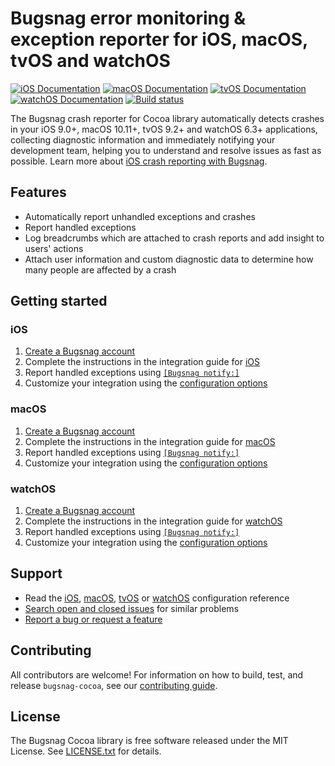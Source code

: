 # Bugsnag error monitoring & exception reporter for iOS, macOS, tvOS and watchOS
[![iOS Documentation](https://img.shields.io/badge/ios_documentation-latest-blue.svg)](https://docs.bugsnag.com/platforms/ios/)
[![macOS Documentation](https://img.shields.io/badge/macos_documentation-latest-blue.svg)](https://docs.bugsnag.com/platforms/macos/)
[![tvOS Documentation](https://img.shields.io/badge/tvos_documentation-latest-blue.svg)](https://docs.bugsnag.com/platforms/tvos/)
[![watchOS Documentation](https://img.shields.io/badge/watchos_documentation-latest-blue.svg)](https://docs.bugsnag.com/platforms/watchos/)
[![Build status](https://badge.buildkite.com/bc15523ca2dc56d1a9fd61a1c0e93b99adba62f229a1c3379b.svg?branch=master)](https://buildkite.com/bugsnag/bugsnag-cocoa)

The Bugsnag crash reporter for Cocoa library automatically detects crashes in your iOS 9.0+, macOS 10.11+, tvOS 9.2+ and watchOS 6.3+ applications, collecting diagnostic information and immediately notifying your development team, helping you to understand and resolve issues as fast as possible. Learn more about [iOS crash reporting with Bugsnag](https://www.bugsnag.com/platforms/ios-crash-reporting/).

## Features

* Automatically report unhandled exceptions and crashes
* Report handled exceptions
* Log breadcrumbs which are attached to crash reports and add insight to users' actions
* Attach user information and custom diagnostic data to determine how many people are affected by a crash


## Getting started

### iOS

1. [Create a Bugsnag account](https://bugsnag.com)
1. Complete the instructions in the integration guide for [iOS](https://docs.bugsnag.com/platforms/ios/)
1. Report handled exceptions using [`[Bugsnag notify:]`](https://docs.bugsnag.com/platforms/ios/reporting-handled-exceptions/)
1. Customize your integration using the [configuration options](https://docs.bugsnag.com/platforms/ios/configuration-options/)

### macOS

1. [Create a Bugsnag account](https://bugsnag.com)
1. Complete the instructions in the integration guide for [macOS](https://docs.bugsnag.com/platforms/macos/)
1. Report handled exceptions using [`[Bugsnag notify:]`](https://docs.bugsnag.com/platforms/macos/reporting-handled-exceptions/)
1. Customize your integration using the [configuration options](https://docs.bugsnag.com/platforms/macos/configuration-options/)

### watchOS

1. [Create a Bugsnag account](https://bugsnag.com)
1. Complete the instructions in the integration guide for [watchOS](https://docs.bugsnag.com/platforms/watchos/)
1. Report handled exceptions using [`[Bugsnag notify:]`](https://docs.bugsnag.com/platforms/watchos/reporting-handled-exceptions/)
1. Customize your integration using the [configuration options](https://docs.bugsnag.com/platforms/watchos/configuration-options/)

## Support

* Read the [iOS](https://docs.bugsnag.com/platforms/ios/configuration-options), [macOS](https://docs.bugsnag.com/platforms/macos/configuration-options), [tvOS](https://docs.bugsnag.com/platforms/tvos/configuration-options) or [watchOS](https://docs.bugsnag.com/platforms/watchos/configuration-options) configuration reference
* [Search open and closed issues](https://github.com/bugsnag/bugsnag-cocoa/issues?utf8=✓&q=is%3Aissue) for similar problems
* [Report a bug or request a feature](https://github.com/bugsnag/bugsnag-cocoa/issues/new)


## Contributing

All contributors are welcome! For information on how to build, test,
and release `bugsnag-cocoa`, see our
[contributing guide](https://github.com/bugsnag/bugsnag-cocoa/blob/master/CONTRIBUTING.md).


## License

The Bugsnag Cocoa library is free software released under the MIT License.
See [LICENSE.txt](https://github.com/bugsnag/bugsnag-cocoa/blob/master/LICENSE.txt)
for details.
